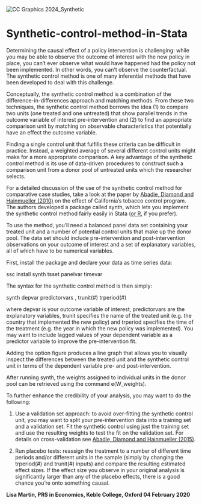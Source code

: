 
![CC Graphics 2024_Synthetic](https://github.com/csae-coders-corner/Synthetic-control-method-in-Stata/assets/148211163/a34092dd-3559-4e82-8fdf-b7c0561c402d)

# Synthetic-control-method-in-Stata
Determining the causal effect of a policy intervention is challenging: while you may be able to observe the outcome of interest with the new policy in place, you can’t ever observe what would have happened had the policy not been implemented. In other words, you can’t observe the counterfactual. The synthetic control method is one of many inferential methods that have been developed to deal with this challenge. 

Conceptually, the synthetic control method is a combination of the difference-in-differences approach and matching methods. From these two techniques, the synthetic control method borrows the idea (1) to compare two units (one treated and one untreated) that show parallel trends in the outcome variable of interest pre-intervention and (2) to find an appropriate comparison unit by matching on observable characteristics that potentially have an effect the outcome variable.

Finding a single control unit that fulfills these criteria can be difficult in practice. Instead, a weighted average of several different control units might make for a more appropriate comparison. A key advantage of the synthetic control method is its use of data-driven procedures to construct such a comparison unit from a donor pool of untreated units which the researcher selects.

For a detailed discussion of the use of the synthetic control method for comparative case studies, take a look at the paper by [Abadie, Diamond and Hainmueller (2010)](https://www.google.com/url?sa=t&rct=j&q=&esrc=s&source=web&cd=1&ved=2ahUKEwi1g4qGgarnAhXrQUEAHR0BDosQFjAAegQIBhAB&url=https%3A%2F%2Feconomics.mit.edu%2Ffiles%2F11859&usg=AOvVaw3jnDZy9-CKzItKNzbG2xDA) on the effect of California’s tobacco control program. The authors developed a package called synth, which lets you implement the synthetic control method fairly easily in Stata ([or R](https://papers.ssrn.com/sol3/papers.cfm?abstract_id=1958891), if you prefer). 

To use the method, you’ll need a balanced panel data set containing your treated unit and a number of potential control units that make up the donor pool. The data set should include pre-intervention and post-intervention observations on your outcome of interest and a set of explanatory variables, all of which have to be numerical variables. 

First, install the package and declare your data as time series data:

ssc install synth
tsset panelvar timevar

The syntax for the synthetic control method is then simply:

synth depvar predictorvars , trunit(#) trperiod(#)

where depvar is your outcome variable of interest, predictorvars are the explanatory variables, trunit specifies the name of the treated unit (e.g. the country that implemented the new policy) and trperiod specifies the time of the treatment (e.g. the year in which the new policy was implemented). You may want to include lagged values of your dependent variable as a predictor variable to improve the pre-intervention fit.

Adding the option figure produces a line graph that allows you to visually inspect the differences between the treated unit and the synthetic control unit in terms of the dependent variable pre- and post-intervention.

After running synth, the weights assigned to individual units in the donor pool can be retrieved using the command e(W_weights).

To further enhance the credibility of your analysis, you may want to do the following:

1. Use a validation set approach: to avoid over-fitting the synthetic control unit, you may want to split your pre-intervention data into a training set and a validation set. Fit the synthetic control using just the training set and use the resulting weights to test the fit on the validation set. For details on cross-validation see [Abadie, Diamond and Hainmueller (2015)](https://onlinelibrary.wiley.com/doi/abs/10.1111/ajps.12116).

2.	Run placebo tests: reassign the treatment to a number of different time periods and/or different units in the sample (simply by changing the trperiod(#) and trunit(#) inputs) and compare the resulting estimated effect sizes. If the effect size you observe in your original analysis is significantly larger than any of the placebo effects, there is a good chance you’re onto something causal.

**Lisa Martin, PRS in Economics, Keble College, Oxford 
04 February 2020**
